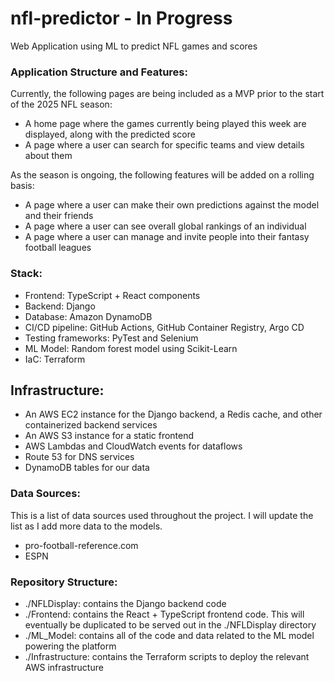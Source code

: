 # nfl-predictor - In Progress
Web Application using ML to predict NFL games and scores

### Application Structure and Features:

Currently, the following pages are being included as a MVP prior to the start of the 2025 NFL season:

- A home page where the games currently being played this week are displayed, along with the predicted score
- A page where a user can search for specific teams and view details about them

As the season is ongoing, the following features will be added on a rolling basis:

- A page where a user can make their own predictions against the model and their friends
- A page where a user can see overall global rankings of an individual
- A page where a user can manage and invite people into their fantasy football leagues

### Stack:

- Frontend: TypeScript + React components
- Backend: Django
- Database: Amazon DynamoDB
- CI/CD pipeline: GitHub Actions, GitHub Container Registry, Argo CD
- Testing frameworks: PyTest and Selenium
- ML Model: Random forest model using Scikit-Learn
- IaC: Terraform

## Infrastructure:

- An AWS EC2 instance for the Django backend, a Redis cache, and other containerized backend services
- An AWS S3 instance for a static frontend
- AWS Lambdas and CloudWatch events for dataflows
- Route 53 for DNS services
- DynamoDB tables for our data

### Data Sources:

This is a list of data sources used throughout the project. I will update the list as I add more data to the models.

- pro-football-reference.com
- ESPN

### Repository Structure:
- ./NFLDisplay: contains the Django backend code
- ./Frontend: contains the React + TypeScript frontend code. This will eventually be duplicated to be served out in the ./NFLDisplay directory
- ./ML_Model: contains all of the code and data related to the ML model powering the platform
- ./Infrastructure: contains the Terraform scripts to deploy the relevant AWS infrastructure
